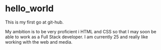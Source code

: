 # hello_world
This is my first go at git-hub.

My ambition is to be very proficient i HTML and CSS so that I may soon be able to work as a Full Stack developer. 
I am currently 25 and really like working with the web and media.
